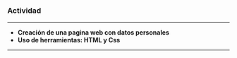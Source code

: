 ### Actividad
------------
- **Creación de una pagina web con datos personales**
- **Uso de herramientas: HTML y Css**
------------